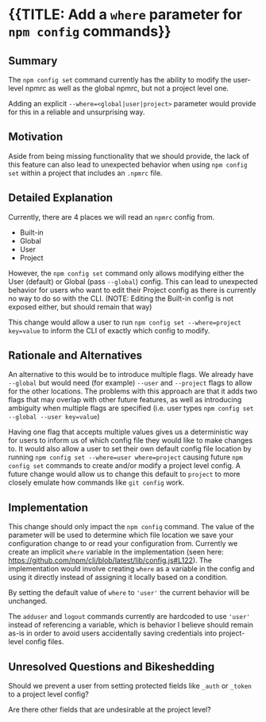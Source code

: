 # {{TITLE: Add a `where` parameter for `npm config` commands}}

## Summary

The `npm config set` command currently has the ability to modify the user-level npmrc as well as the global npmrc, but not a project level one.

Adding an explicit `--where=<global|user|project>` parameter would provide for this in a reliable and unsurprising way.

## Motivation

Aside from being missing functionality that we should provide, the lack of this feature can also lead to unexpected behavior when using `npm config set` within a project that includes an `.npmrc` file.

## Detailed Explanation

Currently, there are 4 places we will read an `npmrc` config from.

- Built-in
- Global
- User
- Project

However, the `npm config set` command only allows modifying either the User (default) or Global (pass `--global`) config.
This can lead to unexpected behavior for users who want to edit their Project config as there is currently no way to do so with the CLI.
(NOTE: Editing the Built-in config is not exposed either, but should remain that way)

This change would allow a user to run `npm config set --where=project key=value` to inform the CLI of exactly which config to modify.

## Rationale and Alternatives

An alternative to this would be to introduce multiple flags. We already have `--global` but would need (for example) `--user` and `--project` flags to allow for the other locations.
The problems with this approach are that it adds two flags that may overlap with other future features, as well as introducing ambiguity when multiple flags are specified (i.e. user types `npm config set --global --user key=value`)

Having one flag that accepts multiple values gives us a deterministic way for users to inform us of which config file they would like to make changes to. It would also allow a user to set their own default config file location by running `npm config set --where=user where=project` causing future `npm config set` commands to create and/or modify a project level config. A future change would allow us to change this default to `project` to more closely emulate how commands like `git config` work.

## Implementation

This change should only impact the `npm config` command. The value of the parameter will be used to determine which file location we save your configuration change to or read your configuration from. Currently we create an implicit `where` variable in the implementation (seen here: https://github.com/npm/cli/blob/latest/lib/config.js#L122). The implementation would involve creating `where` as a variable in the config and using it directly instead of assigning it locally based on a condition.

By setting the default value of `where` to `'user'` the current behavior will be unchanged.

The `adduser` and `logout` commands currently are hardcoded to use `'user'` instead of referencing a variable, which is behavior I believe should remain as-is in order to avoid users accidentally saving credentials into project-level config files.

## Unresolved Questions and Bikeshedding

Should we prevent a user from setting protected fields like `_auth` or `_token` to a project level config?

Are there other fields that are undesirable at the project level?
